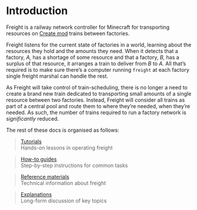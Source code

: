 # Introduction

Freight is a railway network controller for Minecraft for transporting resources on [Create mod][create-mod] trains between factories.

Freight listens for the current state of factories in a world, learning about the resources they hold and the amounts they need.
When it detects that a factory, _A,_ has a shortage of some resource and that a factory, _B,_ has a surplus of that resource, it arranges a train to deliver from _B_ to _A._
All that’s required is to make sure there’s a computer running `freight` at each factory single freight marshal can handle the rest.

As Freight will take control of train-scheduling, there is no longer a need to create a brand new train dedicated to transporting small amounts of a single resource between two factories.
Instead, Freight will consider all trains as part of a central pool and route them to where they’re needed, when they’re needed.
As such, the number of trains required to run a factory network is _significantly_ reduced.

<!-- To get started, [install freight on a floppy disk](./how-to/install.md) and then follow the [let’s write get freighting](./tutorials/lets-get-freighting.md). -->

The rest of these docs is organised as follows:

<div class="quote-grid">
    <blockquote>
            <p>
                <div class="diataxis-card-header"><a href="./tutorials/index.html">Tutorials</a></div>
                Hands-on lessons in operating freight
            </p>
        </a>
    </blockquote>
    <blockquote>
        <p>
            <div class="diataxis-card-header">
                <a href="./how-to/index.html">How-to guides</a>
            </div>
            Step-by-step instructions for common tasks
        </p>
    </blockquote>
    <blockquote>
        <p>
            <div class="diataxis-card-header">
                <a href="./reference-materials/index.html">Reference materials</a>
            </div>
            Technical information about freight
        </p>
    </blockquote>
    <blockquote>
        <p>
            <div class="diataxis-card-header">
                <a href="./explanations/index.html">Explanations</a>
            </div>
            Long-form discussion of key topics
        </p>
    </blockquote>
</div>

[create-mod]: https://github.com/Creators-of-Create/Create
